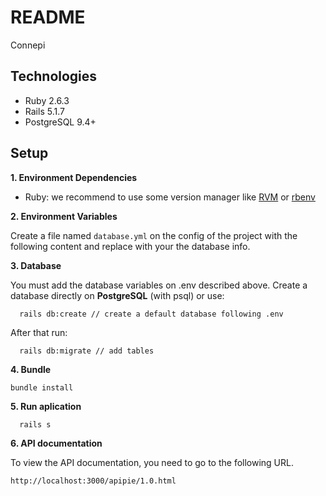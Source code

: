 # README

Connepi 

## Technologies
* Ruby 2.6.3
* Rails 5.1.7
* PostgreSQL 9.4+

## Setup

**1. Environment Dependencies**

- Ruby: we recommend to use some version manager like [RVM](https://rvm.io/) or [rbenv](https://github.com/rbenv/rbenv) 

**2. Environment Variables**

Create a file named `database.yml` on the config of the project with the following content and replace with your the database info.

**3. Database**

You must add the database variables on .env described above.
Create a database directly on **PostgreSQL** (with psql) or use:
```
  rails db:create // create a default database following .env
```
After that run:

```
  rails db:migrate // add tables
```

**4. Bundle**

	bundle install
	
**5. Run aplication**
```
  rails s
```

**6. API documentation**

To view the API documentation, you need to go to the following URL.
```
http://localhost:3000/apipie/1.0.html
```